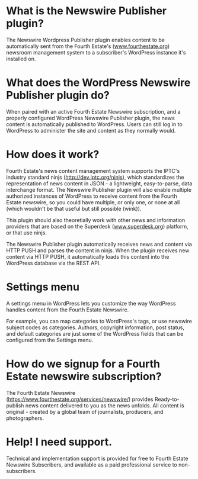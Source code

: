 # What is the Newswire Publisher plugin?
The Newswire Wordpress Publisher plugin enables content to be automatically sent from the Fourth Estate's (www.fourthestate.org) newsroom management system to a subscriber's WordPress instance it's installed on.

# What does the WordPress Newswire Publisher plugin do?
When paired with an active Fourth Estate Newswire subscription, and a properly configured WordPress Newswire Publisher plugin, the news content is automatically published to WordPress. Users can still log in to WordPress to administer the site and content as they normally would.

# How does it work?
Fourth Estate's news content management system supports the IPTC's industry standard ninjs (http://dev.iptc.org/ninjs), which standardizes the representation of news content in JSON - a lightweight, easy-to-parse, data interchange format. The Newswire Publisher plugin will also enable multiple authorized instances of WordPress to receive content from the Fourth Estate newswire, so you could have multiple, or only one, or none at all (which wouldn't be that useful but still possible (wink)).

This plugin should also theoretially work with other news and information providers that are based on the Superdesk (www.superdesk.org) platform, or that use ninjs.

The Newswire Publisher plugin automatically receives news and content via HTTP PUSH and parses the content in ninjs. When the plugin receives new content via HTTP PUSH, it automatically loads this content into the WordPress database via the REST API.

# Settings menu
A settings menu in WordPress lets you customize the way WordPress handles content from the Fourth Estate Newswire.

For example, you can map categories to WordPress's tags, or use newswire subject codes as categories. Authors, copyright information, post status, and default categories are just some of the WordPress fields that can be configured from the Settings menu.

# How do we signup for a Fourth Estate newswire subscription?
The Fourth Estate Newswire (https://www.fourthestate.org/services/newswire/) provides Ready-to-publish news content delivered to you as the news unfolds. All content is original - created by a global team of journalists, producers, and photographers.

# Help! I need support.
Technical and implementation support is provided for free to Fourth Estate Newswire Subscribers, and available as a paid professional service to non-subscribers.
